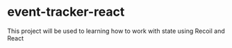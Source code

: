 # event-tracker-react
This project will be used to learning how to work with state using Recoil and React
